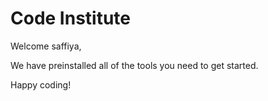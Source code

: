 # Code Institute

Welcome saffiya,

We have preinstalled all of the tools you need to get started.

Happy coding!